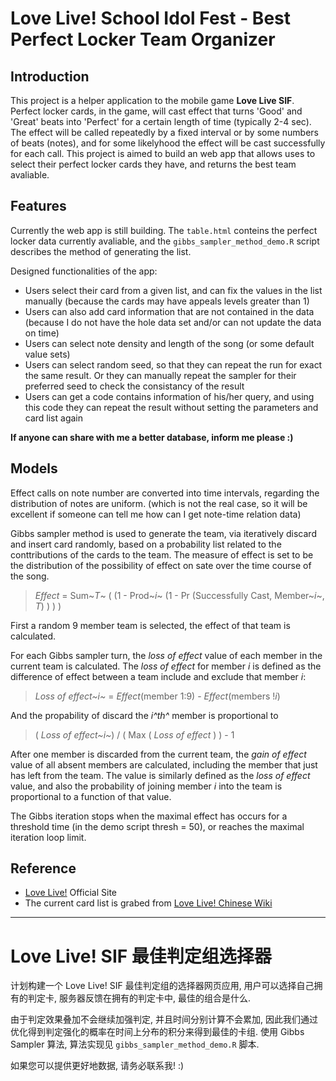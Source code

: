 Love Live! School Idol Fest - Best Perfect Locker Team Organizer
================================================================

## Introduction

This project is a helper application to the mobile game __Love Live SIF__. Perfect locker cards, in the game, will cast effect that turns 'Good' and 'Great' beats into 'Perfect' for a certain length of time (typically 2-4 sec). The effect will be called repeatedly by a fixed interval or by some numbers of beats (notes), and for some likelyhood the effect will be cast successfully for each call. This project is aimed to build an web app that allows uses to select their perfect locker cards they have, and returns the best team avaliable.

## Features

Currently the web app is still building. The `table.html` conteins the perfect locker data currently avaliable, and the `gibbs_sampler_method_demo.R` script describes the method of generating the list.

Designed functionalities of the app:

* Users select their card from a given list, and can fix the values in the list manually (because the cards may have appeals levels greater than 1)
* Users can also add card information that are not contained in the data (because I do not have the hole data set and/or can not update the data on time)
* Users can select note density and length of the song (or some default value sets)
* Users can select random seed, so that they can repeat the run for exact the same result. Or they can manually repeat the sampler for their preferred seed to check the consistancy of the result
* Users can get a code contains information of his/her query, and using this code they can repeat the result without setting the parameters and card list again

__If anyone can share with me a better database, inform me please :)__

## Models

Effect calls on note number are converted into time intervals, regarding the distribution of notes are uniform. (which is not the real case, so it will be excellent if someone can tell me how can I get note-time relation data)

Gibbs sampler method is used to generate the team, via iteratively discard and insert card randomly, based on a probability list related to the conttributions of the cards to the team. The measure of effect is set to be the distribution of the possibility of effect on sate over the time course of the song.

> _Effect_ = Sum~_T_~ ( (1 - Prod~_i_~ (1 - Pr (Successfully Cast, Member~_i_~, _T_) ) ) )

First a random 9 member team is selected, the effect of that team is calculated.

For each Gibbs sampler turn, the _loss of effect_ value of each member in the current team is calculated. The _loss of effect_ for member _i_ is defined as the difference of effect between a team include and exclude that member _i_:

> _Loss of effect~i~_ = _Effect_(member 1:9) - _Effect_(members !_i_)

And the propability of discard the _i^th^_ member is proportional to 

> ( _Loss of effect~i~_) / ( Max ( _Loss of effect_ ) ) - 1

After one member is discarded from the current team, the _gain of effect_ value of all absent members are calculated, including the member that just has left from the team. The value is similarly defined as the _loss of effect_ value, and also the probability of joining member _i_ into the team is proportional to a function of that value.

The Gibbs iteration stops when the maximal effect has occurs for a threshold time (in the demo script thresh = 50), or reaches the maximal iteration loop limit.

## Reference

- [Love Live!](http://www.lovelive-anime.jp/worldwide/) Official Site
- The current card list is grabed from [Love Live! Chinese Wiki](http://www.lovelivewiki.com)

- - -

Love Live! SIF 最佳判定组选择器
===========================

计划构建一个 Love Live! SIF 最佳判定组的选择器网页应用, 用户可以选择自己拥有的判定卡, 服务器反馈在拥有的判定卡中, 最佳的组合是什么.

由于判定效果叠加不会继续加强判定, 并且时间分别计算不会累加, 因此我们通过优化得到判定强化的概率在时间上分布的积分来得到最佳的卡组. 使用 Gibbs Sampler 算法, 算法实现见 `gibbs_sampler_method_demo.R` 脚本.

如果您可以提供更好地数据, 请务必联系我! :)